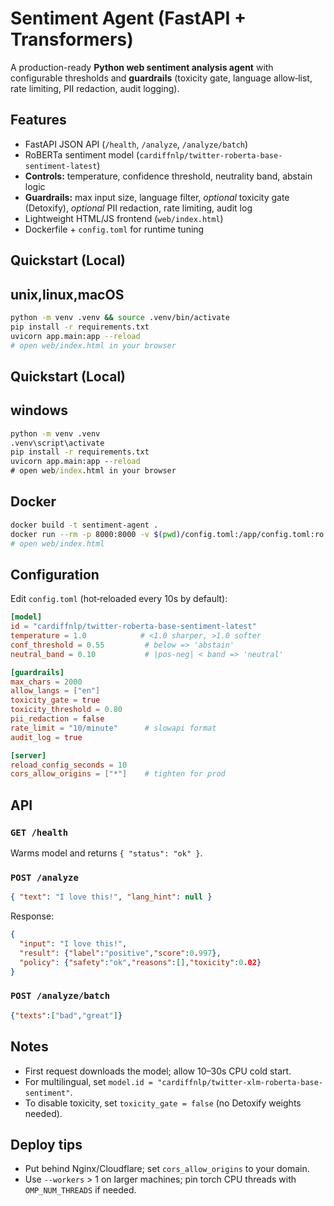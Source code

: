 # Sentiment Agent (FastAPI + Transformers)

A production-ready **Python web sentiment analysis agent** with configurable thresholds and **guardrails** (toxicity gate, language allow‑list, rate limiting, PII redaction, audit logging).

## Features
- FastAPI JSON API (`/health`, `/analyze`, `/analyze/batch`)
- RoBERTa sentiment model (`cardiffnlp/twitter-roberta-base-sentiment-latest`)
- **Controls:** temperature, confidence threshold, neutrality band, abstain logic
- **Guardrails:** max input size, language filter, *optional* toxicity gate (Detoxify), *optional* PII redaction, rate limiting, audit log
- Lightweight HTML/JS frontend (`web/index.html`)
- Dockerfile + `config.toml` for runtime tuning

## Quickstart (Local)
## unix,linux,macOS
```bash
python -m venv .venv && source .venv/bin/activate
pip install -r requirements.txt
uvicorn app.main:app --reload
# open web/index.html in your browser
```
## Quickstart (Local)
## windows
```cmd
python -m venv .venv 
.venv\script\activate
pip install -r requirements.txt
uvicorn app.main:app --reload
# open web/index.html in your browser
```
## Docker
```bash
docker build -t sentiment-agent .
docker run --rm -p 8000:8000 -v $(pwd)/config.toml:/app/config.toml:ro sentiment-agent
# open web/index.html
```

## Configuration
Edit `config.toml` (hot‑reloaded every 10s by default):

```toml
[model]
id = "cardiffnlp/twitter-roberta-base-sentiment-latest"
temperature = 1.0            # <1.0 sharper, >1.0 softer
conf_threshold = 0.55         # below => 'abstain'
neutral_band = 0.10           # |pos-neg| < band => 'neutral'

[guardrails]
max_chars = 2000
allow_langs = ["en"]
toxicity_gate = true
toxicity_threshold = 0.80
pii_redaction = false
rate_limit = "10/minute"      # slowapi format
audit_log = true

[server]
reload_config_seconds = 10
cors_allow_origins = ["*"]    # tighten for prod
```

## API
### `GET /health`
Warms model and returns `{ "status": "ok" }`.

### `POST /analyze`
```json
{ "text": "I love this!", "lang_hint": null }
```
Response:
```json
{
  "input": "I love this!",
  "result": {"label":"positive","score":0.997},
  "policy": {"safety":"ok","reasons":[],"toxicity":0.02}
}
```

### `POST /analyze/batch`
```json
{"texts":["bad","great"]}
```

## Notes
- First request downloads the model; allow 10–30s CPU cold start.
- For multilingual, set `model.id = "cardiffnlp/twitter-xlm-roberta-base-sentiment"`.
- To disable toxicity, set `toxicity_gate = false` (no Detoxify weights needed).

## Deploy tips
- Put behind Nginx/Cloudflare; set `cors_allow_origins` to your domain.
- Use `--workers` > 1 on larger machines; pin torch CPU threads with `OMP_NUM_THREADS` if needed.
